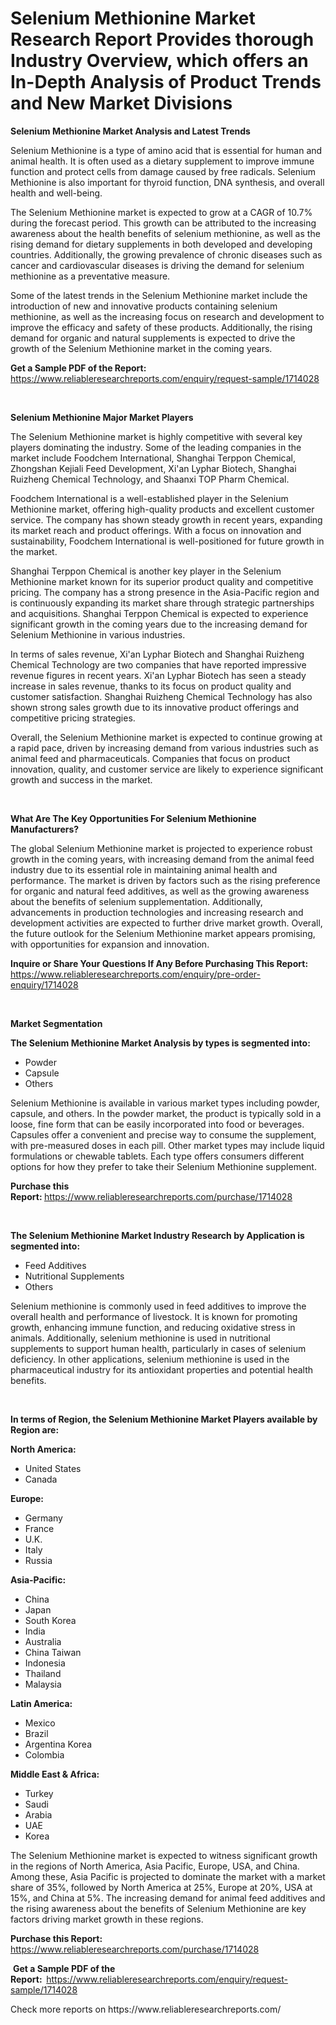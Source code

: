 <p><h1>Selenium Methionine Market Research Report Provides thorough Industry Overview, which offers an In-Depth Analysis of Product Trends and New Market Divisions</h1></p><p><strong>Selenium Methionine Market Analysis and Latest Trends</strong></p>
<p><p>Selenium Methionine is a type of amino acid that is essential for human and animal health. It is often used as a dietary supplement to improve immune function and protect cells from damage caused by free radicals. Selenium Methionine is also important for thyroid function, DNA synthesis, and overall health and well-being.</p><p>The Selenium Methionine market is expected to grow at a CAGR of 10.7% during the forecast period. This growth can be attributed to the increasing awareness about the health benefits of selenium methionine, as well as the rising demand for dietary supplements in both developed and developing countries. Additionally, the growing prevalence of chronic diseases such as cancer and cardiovascular diseases is driving the demand for selenium methionine as a preventative measure.</p><p>Some of the latest trends in the Selenium Methionine market include the introduction of new and innovative products containing selenium methionine, as well as the increasing focus on research and development to improve the efficacy and safety of these products. Additionally, the rising demand for organic and natural supplements is expected to drive the growth of the Selenium Methionine market in the coming years.</p></p>
<p><strong>Get a Sample PDF of the Report:&nbsp;</strong> <a href="https://www.reliableresearchreports.com/enquiry/request-sample/1714028">https://www.reliableresearchreports.com/enquiry/request-sample/1714028</a></p>
<p>&nbsp;</p>
<p><strong>Selenium Methionine Major Market Players</strong></p>
<p><p>The Selenium Methionine market is highly competitive with several key players dominating the industry. Some of the leading companies in the market include Foodchem International, Shanghai Terppon Chemical, Zhongshan Kejiali Feed Development, Xi'an Lyphar Biotech, Shanghai Ruizheng Chemical Technology, and Shaanxi TOP Pharm Chemical.</p><p>Foodchem International is a well-established player in the Selenium Methionine market, offering high-quality products and excellent customer service. The company has shown steady growth in recent years, expanding its market reach and product offerings. With a focus on innovation and sustainability, Foodchem International is well-positioned for future growth in the market.</p><p>Shanghai Terppon Chemical is another key player in the Selenium Methionine market known for its superior product quality and competitive pricing. The company has a strong presence in the Asia-Pacific region and is continuously expanding its market share through strategic partnerships and acquisitions. Shanghai Terppon Chemical is expected to experience significant growth in the coming years due to the increasing demand for Selenium Methionine in various industries.</p><p>In terms of sales revenue, Xi'an Lyphar Biotech and Shanghai Ruizheng Chemical Technology are two companies that have reported impressive revenue figures in recent years. Xi'an Lyphar Biotech has seen a steady increase in sales revenue, thanks to its focus on product quality and customer satisfaction. Shanghai Ruizheng Chemical Technology has also shown strong sales growth due to its innovative product offerings and competitive pricing strategies.</p><p>Overall, the Selenium Methionine market is expected to continue growing at a rapid pace, driven by increasing demand from various industries such as animal feed and pharmaceuticals. Companies that focus on product innovation, quality, and customer service are likely to experience significant growth and success in the market.</p></p>
<p>&nbsp;</p>
<p><strong>What Are The Key Opportunities For Selenium Methionine Manufacturers?</strong></p>
<p><p>The global Selenium Methionine market is projected to experience robust growth in the coming years, with increasing demand from the animal feed industry due to its essential role in maintaining animal health and performance. The market is driven by factors such as the rising preference for organic and natural feed additives, as well as the growing awareness about the benefits of selenium supplementation. Additionally, advancements in production technologies and increasing research and development activities are expected to further drive market growth. Overall, the future outlook for the Selenium Methionine market appears promising, with opportunities for expansion and innovation.</p></p>
<p><strong>Inquire or Share Your Questions If Any Before Purchasing This Report:</strong> <a href="https://www.reliableresearchreports.com/enquiry/pre-order-enquiry/1714028">https://www.reliableresearchreports.com/enquiry/pre-order-enquiry/1714028</a></p>
<p>&nbsp;</p>
<p><strong>Market Segmentation</strong></p>
<p><strong>The Selenium Methionine Market Analysis by types is segmented into:</strong></p>
<p><ul><li>Powder</li><li>Capsule</li><li>Others</li></ul></p>
<p><p>Selenium Methionine is available in various market types including powder, capsule, and others. In the powder market, the product is typically sold in a loose, fine form that can be easily incorporated into food or beverages. Capsules offer a convenient and precise way to consume the supplement, with pre-measured doses in each pill. Other market types may include liquid formulations or chewable tablets. Each type offers consumers different options for how they prefer to take their Selenium Methionine supplement.</p></p>
<p><strong>Purchase this Report:&nbsp;</strong><a href="https://www.reliableresearchreports.com/purchase/1714028">https://www.reliableresearchreports.com/purchase/1714028</a></p>
<p>&nbsp;</p>
<p><strong>The Selenium Methionine Market Industry Research by Application is segmented into:</strong></p>
<p><ul><li>Feed Additives</li><li>Nutritional Supplements</li><li>Others</li></ul></p>
<p><p>Selenium methionine is commonly used in feed additives to improve the overall health and performance of livestock. It is known for promoting growth, enhancing immune function, and reducing oxidative stress in animals. Additionally, selenium methionine is used in nutritional supplements to support human health, particularly in cases of selenium deficiency. In other applications, selenium methionine is used in the pharmaceutical industry for its antioxidant properties and potential health benefits.</p></p>
<p>&nbsp;</p>
<p><strong>In terms of Region, the Selenium Methionine Market Players available by Region are:</strong></p>
<p>
    <p> <strong> North America: </strong>
        <ul>
            <li>United States</li>
            <li>Canada</li>
        </ul>
        </p> 
    <p> <strong> Europe: </strong>
        <ul>
            <li>Germany</li>
            <li>France</li>
            <li>U.K.</li>
            <li>Italy</li>
            <li>Russia</li>
        </ul>
        </p> 
    <p> <strong> Asia-Pacific: </strong>
        <ul>
            <li>China</li>
            <li>Japan</li>
            <li>South Korea</li>
            <li>India</li>
            <li>Australia</li>
            <li>China Taiwan</li>
            <li>Indonesia</li>
            <li>Thailand</li>
            <li>Malaysia</li>
        </ul>
        </p> 
    <p> <strong> Latin America: </strong>
        <ul>
            <li>Mexico</li>
            <li>Brazil</li>
            <li>Argentina Korea</li>
            <li>Colombia</li>
        </ul>
        </p> 
    <p> <strong> Middle East & Africa: </strong>
        <ul>
            <li>Turkey</li>
            <li>Saudi</li>
            <li>Arabia</li>
            <li>UAE</li>
            <li>Korea</li>
        </ul>
    </p>
    </p>
<p><p>The Selenium Methionine market is expected to witness significant growth in the regions of North America, Asia Pacific, Europe, USA, and China. Among these, Asia Pacific is projected to dominate the market with a market share of 35%, followed by North America at 25%, Europe at 20%, USA at 15%, and China at 5%. The increasing demand for animal feed additives and the rising awareness about the benefits of Selenium Methionine are key factors driving market growth in these regions.</p></p>
<p><strong>Purchase this Report: </strong><a href="https://www.reliableresearchreports.com/purchase/1714028">https://www.reliableresearchreports.com/purchase/1714028</a></p>
<p>&nbsp;<strong>Get a Sample PDF of the Report:&nbsp;&nbsp;</strong><a href="https://www.reliableresearchreports.com/enquiry/request-sample/1714028">https://www.reliableresearchreports.com/enquiry/request-sample/1714028</a></p>
<p><strong></strong></p>
<p>Check more reports on https://www.reliableresearchreports.com/</p>